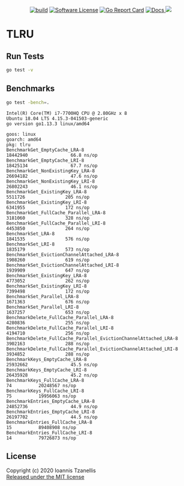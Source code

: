 <p align="center">
  <p align="center">
  <a href="https://travis-ci.org/jahnestacado/go-tlru"><img alt="build"
  src="https://travis-ci.org/jahnestacado/go-tlru.svg?branch=master"></a>
    <a href="https://github.com/jahnestacado/go-tlru/blob/master/LICENSE"><img alt="Software License" src="https://img.shields.io/github/license/mashape/apistatus.svg?style=flat-square"></a>
    <a href="https://goreportcard.com/report/github.com/jahnestacado/go-tlru"><img alt="Go Report Card" src="https://goreportcard.com/badge/github.com/jahnestacado/go-tlru?style=flat-square&fuckgithubcache=1"></a>
    <a href="https://godoc.org/github.com/jahnestacado/go-tlru">
        <img alt="Docs" src="https://img.shields.io/badge/godoc-reference-blue.svg?style=flat-square">
    </a>
    <a href="https://codecov.io/gh/jahnestacado/go-tlru">
  <img src="https://codecov.io/gh/jahnestacado/go-tlru/branch/master/graph/badge.svg" />
</a>
  </p>
</p>

# TLRU

## Run Tests

```sh
go test -v
```

## Benchmarks

```sh
go test -bench=.
```

```
Intel(R) Core(TM) i7-7700HQ CPU @ 2.80GHz x 8
Ubuntu 18.04 LTS 4.15.3-041503-generic
go version go1.13.3 linux/amd64

goos: linux
goarch: amd64
pkg: tlru
BenchmarkGet_EmptyCache_LRA-8                                           18442940                66.8 ns/op
BenchmarkGet_EmptyCache_LRI-8                                           18425134                67.7 ns/op
BenchmarkGet_NonExistingKey_LRA-8                                       26694182                47.6 ns/op
BenchmarkGet_NonExistingKey_LRI-8                                       26802243                46.1 ns/op
BenchmarkGet_ExistingKey_LRA-8                                           5511726               205 ns/op
BenchmarkGet_ExistingKey_LRI-8                                           6341955               172 ns/op
BenchmarkGet_FullCache_Parallel_LRA-8                                    3181060               328 ns/op
BenchmarkGet_FullCache_Parallel_LRI-8                                    4453850               264 ns/op
BenchmarkSet_LRA-8                                                       1841535               576 ns/op
BenchmarkSet_LRI-8                                                       1835179               573 ns/op
BenchmarkSet_EvictionChannelAttached_LRA-8                               1908260               619 ns/op
BenchmarkSet_EvictionChannelAttached_LRI-8                               1939909               647 ns/op
BenchmarkSet_ExistingKey_LRA-8                                           4773052               262 ns/op
BenchmarkSet_ExistingKey_LRI-8                                           7399498               172 ns/op
BenchmarkSet_Parallel_LRA-8                                              1671363               676 ns/op
BenchmarkSet_Parallel_LRI-8                                              1637257               653 ns/op
BenchmarkDelete_FullCache_Parallel_LRA-8                                 4280836               255 ns/op
BenchmarkDelete_FullCache_Parallel_LRI-8                                 4194710               256 ns/op
BenchmarkDelete_FullCache_Parallel_EvictionChannelAttached_LRA-8         3902163               288 ns/op
BenchmarkDelete_FullCache_Parallel_EvictionChannelAttached_LRI-8         3934852               288 ns/op
BenchmarkKeys_EmptyCache_LRA-8                                          25932662                45.5 ns/op
BenchmarkKeys_EmptyCache_LRI-8                                          26435928                45.2 ns/op
BenchmarkKeys_FullCache_LRA-8                                                 74          20248567 ns/op
BenchmarkKeys_FullCache_LRI-8                                                 75          19956063 ns/op
BenchmarkEntries_EmptyCache_LRA-8                                       24852736                44.9 ns/op
BenchmarkEntries_EmptyCache_LRI-8                                       26197702                44.5 ns/op
BenchmarkEntries_FullCache_LRA-8                                              15          89408908 ns/op
BenchmarkEntries_FullCache_LRI-8                                              14          79726873 ns/op
```

## License

Copyright (c) 2020 Ioannis Tzanellis<br>
[Released under the MIT license](https://github.com/jahnestacado/go-tlru/blob/master/LICENSE)
